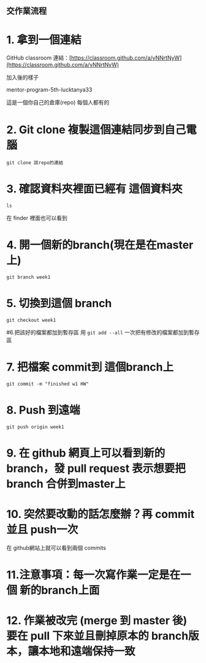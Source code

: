 ## 交作業流程

# 1. 拿到一個連結

GitHub classroom 連結：[https://classroom.github.com/a/yNNrtNyW](https://classroom.github.com/a/yNNrtNyW)

加入後的樣子

mentor-program-5th-lucktanya33

這是一個你自己的倉庫(repo) 每個人都有的

# 2.  Git clone 複製這個連結同步到自己電腦
`git clone 該repo的連結`


# 3. 確認資料夾裡面已經有 這個資料夾
`ls`

在 finder 裡面也可以看到

# 4. 開一個新的branch(現在是在master上)
`git branch week1`

# 5. 切換到這個 branch
`git checkout week1`

#6.把該好的檔案都加到暫存區
用 `git add --all` 一次把有修改的檔案都加到暫存區
 
# 7. 把檔案 commit到 這個branch上
`git commit -m "finished w1 HW"`

# 8. Push 到遠端
`git push origin week1`

# 9. 在 github 網頁上可以看到新的 branch，發 pull request 表示想要把 branch 合併到master上


# 10. 突然要改動的話怎麼辦？再 commit 並且 push一次

在 github網站上就可以看到兩個 commits

# 11.注意事項：每一次寫作業一定是在一個 新的branch上面

# 12. 作業被改完 (merge 到 master 後) 要在 pull 下來並且刪掉原本的 branch版本，讓本地和遠端保持一致